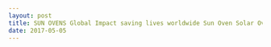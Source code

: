 ```yaml
---
layout: post
title: SUN OVENS Global Impact saving lives worldwide Sun Oven Solar Oven Essentials
date: 2017-05-05
---
```


